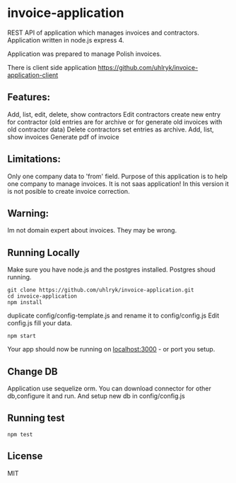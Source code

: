 # invoice-application

REST API of application which manages invoices and contractors.
Application written in node.js express 4.

Application was prepared to manage Polish invoices.

There is client side application https://github.com/uhlryk/invoice-application-client

## Features:
Add, list, edit, delete, show contractors
Edit contractors create new entry for contractor (old entries are for archive or for generate old invoices with old contractor data)
Delete contractors set entries as archive.
Add, list, show invoices
Generate pdf of invoice

## Limitations:
Only one company data to 'from' field. Purpose of this application is to help one company to manage invoices. It is not saas application!
In this version it is not posible to create invoice correction.

## Warning:
Im not domain expert about invoices. They may be wrong.

## Running Locally

Make sure you have node.js and the postgres installed. Postgres shoud running.

```
git clone https://github.com/uhlryk/invoice-application.git
cd invoice-application
npm install
```

duplicate config/config-template.js and rename it to config/config.js
Edit config.js fill your data.
```
npm start
```

Your app should now be running on [localhost:3000](http://localhost:3000/) - or port you setup.

## Change DB
Application use sequelize orm. You can download connector for other db,configure it and run.
And setup new db in config/config.js

## Running test

```
npm test
```

## License
MIT